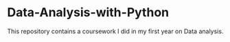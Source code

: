 # Data-Analysis-with-Python
This repository contains a coursework I did in my first year on Data analysis.
